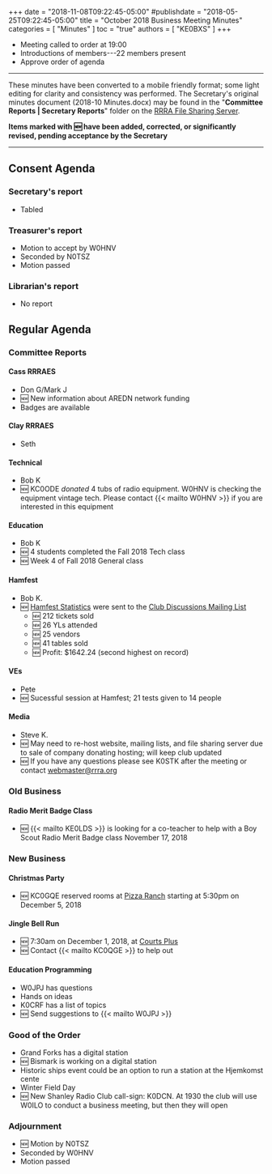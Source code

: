 +++
date = "2018-11-08T09:22:45-05:00"
#publishdate = "2018-05-25T09:22:45-05:00"
title = "October 2018 Business Meeting Minutes"
categories = [ "Minutes" ]
toc = "true"
authors = [ "KE0BXS" ]
+++
* Meeting called to order at 19:00
* Introductions of members---22 members present
* Approve order of agenda

<!--more-->

---

These minutes have been converted to a mobile friendly format; some light
editing for clarity and consistency was performed. The Secretary's original
minutes document (2018-10 Minutes.docx) may be found in the
"**Committee Reports | Secretary Reports**" folder on the
[RRRA File Sharing Server](https://cloud.rrra.org/). 

**Items marked with :new: have been added, corrected, or significantly
revised, pending acceptance by the Secretary**

---

## Consent Agenda 

### Secretary's report
* Tabled

### Treasurer's report
* Motion to accept by W0HNV
* Seconded by N0TSZ
* Motion passed

### Librarian's report
* No report

## Regular Agenda

### Committee Reports 

#### Cass RRRAES
* Don G/Mark J
* :new: New information about AREDN network funding
* Badges are available

#### Clay RRRAES
* Seth

#### Technical
* Bob K
* :new: KC0ODE *donated* 4 tubs of radio equipment. W0HNV is checking the equipment vintage tech. Please contact {{< mailto W0HNV >}} if you are interested in this equipment

#### Education
* Bob K
* :new: 4 students completed the Fall 2018 Tech class
* :new: Week 4 of Fall 2018 General class

#### Hamfest
* Bob K.
* :new: [Hamfest Statistics](https://lists.rrra.org/pipermail/rrra/2018-October/000429.html) were sent to the [Club Discussions Mailing List](https://lists.rrra.org/mailman/listinfo/rrra)
    * :new: 212 tickets sold
    * :new: 26 YLs attended
    * :new: 25 vendors
    * :new: 41 tables sold
    * :new: Profit: $1642.24 (second highest on record)

#### VEs
* Pete
* :new: Sucessful session at Hamfest; 21 tests given to 14 people

#### Media
* Steve K.
* :new: May need to re-host website, mailing lists, and file sharing server due to sale of company donating hosting; will keep club updated
* :new: If you have any questions please see K0STK after the meeting or contact webmaster@rrra.org

### Old Business

#### Radio Merit Badge Class
* :new: {{< mailto KE0LDS >}} is looking for a co-teacher to help with a Boy Scout Radio Merit Badge class November 17, 2018

### New Business

#### Christmas Party
* :new: KC0GQE reserved rooms at [Pizza Ranch](https:///places/pizza-ranch-fargo/) starting at 5:30pm on December 5, 2018

#### Jingle Bell Run
* :new: 7:30am on December 1, 2018, at [Courts Plus](https://rrra.org/places/courts-plus-community-fitness/)
* :new: Contact {{< mailto KC0QGE >}} to help out

#### Education Programming
* W0JPJ has questions
* Hands on ideas
* K0CRF has a list of topics
* :new: Send suggestions to {{< mailto W0JPJ >}}

### Good of the Order
* Grand Forks has a digital station
* :new: Bismark is working on a digital station
* Historic ships event could be an option to run a station at the Hjemkomst cente
* Winter Field Day
* :new: New Shanley Radio Club call-sign: K0DCN. At 1930 the club will use W0ILO to conduct a business meeting, but then they will open

### Adjournment
* :new: Motion by N0TSZ
* Seconded by W0HNV
* Motion passed 
